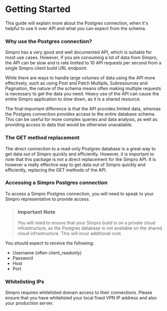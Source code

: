 # Getting Started
This guide will explain more about the Postgres connection, when it's helpful to use it over API and what you can expect from the schema.

### Why use the Postgres connection?

Simpro has a very good and well documented API, which is suitable for most use cases. However, if you are consuming a lot of data from Simpro, the API can be slow and is rate limited to 10 API requests per second from a single Simpro client build URL endpoint.

While there are ways to handle large volumes of data using the API more effectively, such as using Post and Patch Multiple, Subresources and Pagination, the nature of the schema means often making multiple requests is necessary to get the data you need. Heavy use of the API can cause the entire Simpro application to slow down, as it is a shared resource.

The final important difference is that the API provides limited data, whereas the Postgres connection provides access to the entire database schema. This can be useful for more complex queries and data analysis, as well as providing access to data that would be otherwise unavailable.

### The GET method replacement
The direct connection to a read-only Postgres database is a great way to get data out of Simpro quickly and efficiently. However, it is important to note that this package is not a direct replacement for the Simpro API. It is however a really effective way to get data out of Simpro quickly and efficiently, replacing the GET methods of the API.

### Accessing a Simpro Postgres connection
To access a Simpro Postgres connection, you will need to speak to your Simpro representative to provide access.

> ### Important Note
> 
> You will need to ensure that your Simpro build is on a private cloud infrastructure, as the Postgres database is not available on the shared cloud infrastructure. This will incur additional cost.

You should expect to receive the following:
- Username (often client_readonly)
- Password
- Host
- Port

### Whitelisting IPs
Simpro requires whitelisted domain access to their connections. Please ensure that you have whitelisted your local fixed VPN IP address and also your production server.

